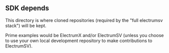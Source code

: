 ## SDK depends

This directory is where cloned repositories (required by the "full electrumsv stack") will be kept.

Prime examples would be ElectrumX and/or ElectrumSV (unless you choose to use your own local development
repository to make contributions to ElectrumSV).
